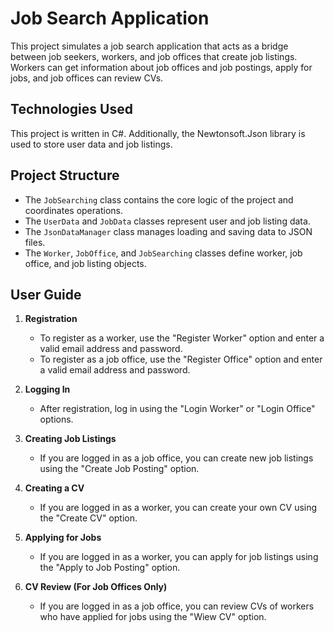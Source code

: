 # Job Search Application

This project simulates a job search application that acts as a bridge between job seekers, workers, and job offices that create job listings. Workers can get information about job offices and job postings, apply for jobs, and job offices can review CVs.

## Technologies Used

This project is written in C#. Additionally, the Newtonsoft.Json library is used to store user data and job listings.

## Project Structure

- The `JobSearching` class contains the core logic of the project and coordinates operations.
- The `UserData` and `JobData` classes represent user and job listing data.
- The `JsonDataManager` class manages loading and saving data to JSON files.
- The `Worker`, `JobOffice`, and `JobSearching` classes define worker, job office, and job listing objects.

## User Guide

1. **Registration**

   - To register as a worker, use the "Register Worker" option and enter a valid email address and password.
   - To register as a job office, use the "Register Office" option and enter a valid email address and password.

2. **Logging In**

   - After registration, log in using the "Login Worker" or "Login Office" options.

3. **Creating Job Listings**

   - If you are logged in as a job office, you can create new job listings using the "Create Job Posting" option.

4. **Creating a CV**

   - If you are logged in as a worker, you can create your own CV using the "Create CV" option.

5. **Applying for Jobs**

   - If you are logged in as a worker, you can apply for job listings using the "Apply to Job Posting" option.

6. **CV Review (For Job Offices Only)**

   - If you are logged in as a job office, you can review CVs of workers who have applied for jobs using the "Wiew CV" option.


